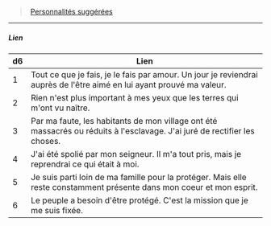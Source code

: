 ﻿---
!Generic
Id: background_villageois_hd.md#lien
ParentLink: background_villageois_hd.md#personnalités-suggérées
Name: Lien
ParentName: Personnalités suggérées
NameLevel: 5
---
> [Personnalités suggérées](hd_background_villageois_personnalites_suggerees.md)

---

##### Lien

|d6|Lien|
|---|---|
|1|Tout ce que je fais, je le fais par amour. Un jour je reviendrai auprès de l'être aimé en lui ayant prouvé ma valeur.|
|2|Rien n'est plus important à mes yeux que les terres qui m'ont vu naître.|
|3|Par ma faute, les habitants de mon village ont été massacrés ou réduits à l'esclavage. J'ai juré de rectifier les choses.|
|4|J'ai été spolié par mon seigneur. Il m'a tout pris, mais je reprendrai ce qui était à moi.|
|5|Je suis parti loin de ma famille pour la protéger. Mais elle reste constamment présente dans mon coeur et mon esprit.|
|6|Le peuple a besoin d'être protégé. C'est la mission que je me suis fixée.|

